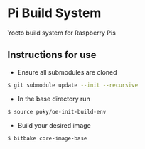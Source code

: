 # Pi Build System

Yocto build system for Raspberry Pis


## Instructions for use

* Ensure all submodules are cloned

```bash
$ git submodule update --init --recursive
```

* In the base directory run

```bash
$ source poky/oe-init-build-env
```

* Build your desired image

```bash
$ bitbake core-image-base
```
